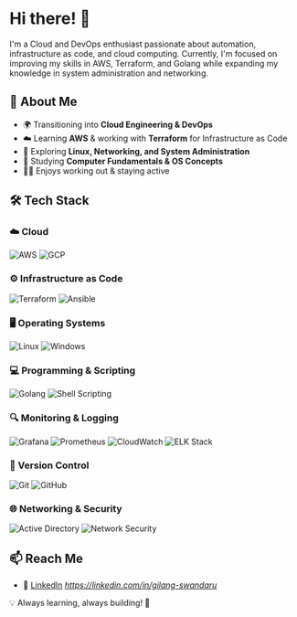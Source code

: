 # Hi there! 👋

I'm a Cloud and DevOps enthusiast passionate about automation, infrastructure as code, and cloud computing. Currently, I'm focused on improving my skills in AWS, Terraform, and Golang while expanding my knowledge in system administration and networking.

## 🚀 About Me
- 🌍 Transitioning into **Cloud Engineering & DevOps**
- ☁️ Learning **AWS** & working with **Terraform** for Infrastructure as Code
- 🔧 Exploring **Linux, Networking, and System Administration**
- 📖 Studying **Computer Fundamentals & OS Concepts**
- 🏋️‍♂️ Enjoys working out & staying active

## 🛠️ Tech Stack

### ☁️ Cloud
![AWS](https://img.shields.io/badge/AWS-232F3E?style=for-the-badge&logo=amazonaws&logoColor=white)
![GCP](https://img.shields.io/badge/Google%20Cloud-4285F4?style=for-the-badge&logo=googlecloud&logoColor=white)

### ⚙️ Infrastructure as Code
![Terraform](https://img.shields.io/badge/Terraform-623CE4?style=for-the-badge&logo=terraform&logoColor=white)
![Ansible](https://img.shields.io/badge/Ansible-EE0000?style=for-the-badge&logo=ansible&logoColor=white)

### 🖥️ Operating Systems
![Linux](https://img.shields.io/badge/Linux-FCC624?style=for-the-badge&logo=linux&logoColor=black)
![Windows](https://img.shields.io/badge/Windows-0078D6?style=for-the-badge&logo=windows&logoColor=white)

### 💻 Programming & Scripting
![Golang](https://img.shields.io/badge/Go-00ADD8?style=for-the-badge&logo=go&logoColor=white)
![Shell Scripting](https://img.shields.io/badge/Shell_Script-4EAA25?style=for-the-badge&logo=gnu-bash&logoColor=white)

### 🔍 Monitoring & Logging
![Grafana](https://img.shields.io/badge/Grafana-F46800?style=for-the-badge&logo=grafana&logoColor=white)
![Prometheus](https://img.shields.io/badge/Prometheus-E6522C?style=for-the-badge&logo=prometheus&logoColor=white)
![CloudWatch](https://img.shields.io/badge/AWS%20CloudWatch-232F3E?style=for-the-badge&logo=amazonaws&logoColor=white)
![ELK Stack](https://img.shields.io/badge/ELK%20Stack-005571?style=for-the-badge&logo=elastic-stack&logoColor=white)

### 🔗 Version Control
![Git](https://img.shields.io/badge/Git-F05032?style=for-the-badge&logo=git&logoColor=white)
![GitHub](https://img.shields.io/badge/GitHub-181717?style=for-the-badge&logo=github&logoColor=white)

### 🌐 Networking & Security
![Active Directory](https://img.shields.io/badge/Active%20Directory-0078D6?style=for-the-badge&logo=microsoft&logoColor=white)
![Network Security](https://img.shields.io/badge/Network%20Security-FF6F00?style=for-the-badge&logo=security&logoColor=white)

## 📫 Reach Me
- 💼 [LinkedIn](#) *https://linkedin.com/in/gilang-swandaru*

💡 Always learning, always building! 🚀
